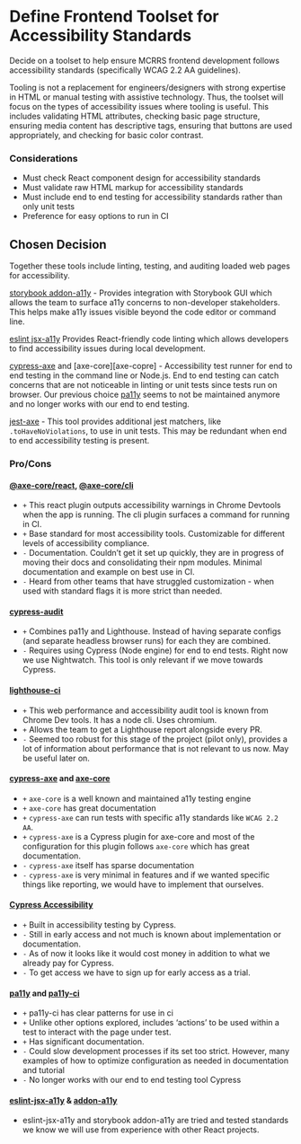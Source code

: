 # Define Frontend Toolset for Accessibility Standards

Decide on a toolset to help ensure MCRRS frontend development follows accessibility standards (specifically WCAG 2.2 AA guidelines).

Tooling is not a replacement for engineers/designers with strong expertise in HTML or manual testing with assistive technology. Thus, the toolset will focus on the types of accessibility issues where tooling is useful. This includes validating HTML attributes, checking basic page structure, ensuring media content has descriptive tags, ensuring that buttons are used appropriately, and checking for basic color contrast.

### Considerations

-   Must check React component design for accessibility standards
-   Must validate raw HTML markup for accessibility standards
-   Must include end to end testing for accessibility standards rather than only unit tests
-   Preference for easy options to run in CI

## Chosen Decision

Together these tools include linting, testing, and auditing loaded web pages for accessibility.

[storybook addon-a11y][storybook-addon-a11y] - Provides integration with Storybook GUI which allows the team to surface a11y concerns to non-developer stakeholders. This helps make a11y issues visible beyond the code editor or command line.

[eslint jsx-a11y][eslint-a11y] Provides React-friendly code linting which allows developers to find accessibility issues during local development.

[cypress-axe][cypress-axe] and [axe-core][axe-copre] - Accessibility test runner for end to end testing in the command line or Node.js. End to end testing can catch concerns that are not noticeable in linting or unit tests since tests run on browser. Our previous choice [pa11y][pa11y] seems to not be maintained anymore and no longer works with our end to end testing.

[jest-axe][jest-axe] - This tool provides additional jest matchers, like `.toHaveNoViolations`, to use in unit tests. This may be redundant when end to end accessibility testing is present.

### Pro/Cons

#### [@axe-core/react][axe-core-react], [@axe-core/cli][axe-core-cli]

-   `+` This react plugin outputs accessibility warnings in Chrome Devtools when the app is running. The cli plugin surfaces a command for running in CI.
-   `+` Base standard for most accessibility tools. Customizable for different levels of accessibility compliance.
-   `-` Documentation. Couldn’t get it set up quickly, they are in progress of moving their docs and consolidating their npm modules. Minimal documentation and example on best use in CI.
-   `-` Heard from other teams that have struggled customization - when used with standard flags it is more strict than needed.

#### [cypress-audit][cypress-audit]

-   `+` Combines pa11y and Lighthouse. Instead of having separate configs (and separate headless browser runs) for each they are combined.
-   `-` Requires using Cypress (Node engine) for end to end tests. Right now we use Nightwatch. This tool is only relevant if we move towards Cypress.

#### [lighthouse-ci][lighthouse-ci]

-   `+` This web performance and accessibility audit tool is known from Chrome Dev tools. It has a node cli. Uses chromium.
-   `+` Allows the team to get a Lighthouse report alongside every PR.
-   `-` Seemed too robust for this stage of the project (pilot only), provides a lot of information about performance that is not relevant to us now. May be useful later on.

#### [cypress-axe][cypress-axe] and [axe-core][axe-core]
- `+` `axe-core` is a well known and maintained a11y testing engine
- `+` `axe-core` has great documentation
- `+` `cypress-axe` can run tests with specific a11y standards like `WCAG 2.2 AA`.
- `+` `cypress-axe` is a Cypress plugin for axe-core and most of the configuration for this plugin follows `axe-core` which has great documentation.
- `-` `cypress-axe` itself has sparse documentation
- `-` `cypress-axe` is very minimal in features and if we wanted specific things like reporting, we would have to implement that ourselves.

#### [Cypress Accessibility][cypress-accessibility]
- `+` Built in accessibility testing by Cypress.
- `-` Still in early access and not much is known about implementation or documentation.
- `-` As of now it looks like it would cost money in addition to what we already pay for Cypress.
- `-` To get access we have to sign up for early access as a trial.

#### [pa11y][pa11y] and [pa11y-ci][pa11y-ci]

-   `+` pa11y-ci has clear patterns for use in ci
-   `+` Unlike other options explored, includes ‘actions’ to be used within a test to interact with the page under test.
-   `+` Has significant documentation.
-   `-` Could slow development processes if its set too strict. However, many examples of how to optimize configuration as needed in documentation and tutorial
- `-` No longer works with our end to end testing tool Cypress

#### [eslint-jsx-a11y][eslint-a11y] & [addon-a11y][storybook-addon-a11y]

-   eslint-jsx-a11y and storybook addon-a11y are tried and tested standards we know we will use from experience with other React projects.

[storybook-addon-a11y]: https://storybook.js.org/addons/@storybook/addon-a11y
[eslint-a11y]: https://github.com/jsx-eslint/eslint-plugin-jsx-a11y
[pa11y]: https://github.com/pa11y/pa11y
[pa11y-ci]: https://github.com/pa11y/pa11y-ci
[jest-axe]: https://github.com/nickcolley/jest-axe
[axe-core-react]: https://www.npmjs.com/package/@axe-core/react
[axe-core-cli]: https://www.npmjs.com/package/@axe-core/cli
[cypress-audit]: https://github.com/mfrachet/cypress-audit
[lighthouse-ci]: https://github.com/GoogleChrome/lighthouse-ci
[cypress-axe]: https://github.com/component-driven/cypress-axe
[axe-core]: https://github.com/dequelabs/axe-core
[cypress-accessibility]: https://www.cypress.io/blog/introducing-cypress-accessibility
